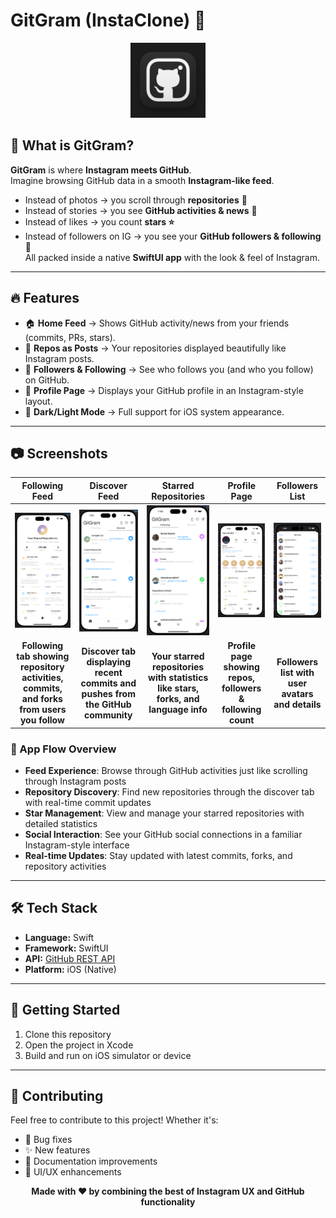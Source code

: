 # GitGram (InstaClone) 🚀
<p align="center">
  <img src="gitGram.png" alt="GitGram Logo" width="120"/>
</p>

## 📸 What is GitGram?  
**GitGram** is where **Instagram meets GitHub**.  
Imagine browsing GitHub data in a smooth **Instagram-like feed**.  
- Instead of photos → you scroll through **repositories** 📂  
- Instead of stories → you see **GitHub activities & news** 📰  
- Instead of likes → you count **stars ⭐**  
- Instead of followers on IG → you see your **GitHub followers & following** 👥  
All packed inside a native **SwiftUI app** with the look & feel of Instagram.  

---

## 🔥 Features  
- 🏠 **Home Feed** → Shows GitHub activity/news from your friends (commits, PRs, stars).  
- 📂 **Repos as Posts** → Your repositories displayed beautifully like Instagram posts.  
- 👥 **Followers & Following** → See who follows you (and who you follow) on GitHub.  
- 👤 **Profile Page** → Displays your GitHub profile in an Instagram-style layout.  
- 🌙 **Dark/Light Mode** → Full support for iOS system appearance.  

---

## 📷 Screenshots

| **Following Feed** | **Discover Feed** | **Starred Repositories** | **Profile Page** | **Followers List** |
|:------------------:|:-----------------:|:------------------------:|:----------------:|:------------------:|
| ![Following Feed](screen_5.png) | ![Discover Feed](screen_4.png) | ![Starred Repos](screen_3.png) | ![Profile](screen_1.png) | ![Followers](Screen_2.png) |
| **Following tab showing repository activities, commits, and forks from users you follow** | **Discover tab displaying recent commits and pushes from the GitHub community** | **Your starred repositories with statistics like stars, forks, and language info** | **Profile page showing repos, followers & following count** | **Followers list with user avatars and details** |

### 🎯 App Flow Overview
- **Feed Experience**: Browse through GitHub activities just like scrolling through Instagram posts
- **Repository Discovery**: Find new repositories through the discover tab with real-time commit updates
- **Star Management**: View and manage your starred repositories with detailed statistics
- **Social Interaction**: See your GitHub social connections in a familiar Instagram-style interface
- **Real-time Updates**: Stay updated with latest commits, forks, and repository activities

---

## 🛠️ Tech Stack  
- **Language:** Swift  
- **Framework:** SwiftUI  
- **API:** [GitHub REST API](https://docs.github.com/en/rest)  
- **Platform:** iOS (Native)  

---

## 🚀 Getting Started
1. Clone this repository
2. Open the project in Xcode
4. Build and run on iOS simulator or device

---

## 🤝 Contributing
Feel free to contribute to this project! Whether it's:
- 🐛 Bug fixes
- ✨ New features  
- 📖 Documentation improvements
- 🎨 UI/UX enhancements

<p align="center">
  <b>Made with ❤️ by combining the best of Instagram UX and GitHub functionality</b>
</p>
